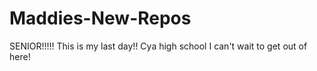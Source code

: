 # Maddies-New-Repos
SENIOR!!!!!
This is my last day!!
Cya high school
I can't wait to get out of here!
